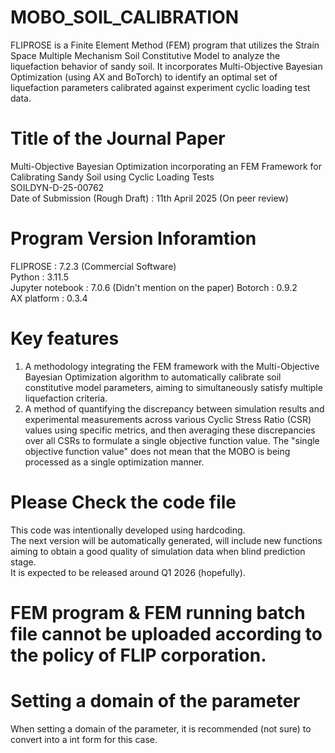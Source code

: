 # MOBO_SOIL_CALIBRATION
FLIPROSE is a Finite Element Method (FEM) program that utilizes the Strain Space Multiple Mechanism Soil Constitutive Model to analyze the liquefaction behavior of sandy soil. It incorporates Multi-Objective Bayesian Optimization (using AX and BoTorch) to identify an optimal set of liquefaction parameters calibrated against experiment cyclic loading test data.

# Title of the Journal Paper
Multi-Objective Bayesian Optimization incorporating an FEM Framework for Calibrating Sandy Soil using Cyclic Loading Tests<br>SOILDYN-D-25-00762<br>Date of Submission (Rough Draft) : 11th April 2025 (On peer review)

# Program Version Inforamtion
FLIPROSE : 7.2.3 (Commercial Software)<br>
Python : 3.11.5<br>
Jupyter notebook : 7.0.6 (Didn't mention on the paper)
Botorch : 0.9.2<br>
AX platform : 0.3.4<br>

# Key features
1. A methodology integrating the FEM framework with the Multi-Objective Bayesian Optimization algorithm to automatically calibrate soil constitutive model parameters, aiming to simultaneously satisfy multiple liquefaction criteria.
2. A method of quantifying the discrepancy between simulation results and experimental measurements across various Cyclic Stress Ratio (CSR) values using specific metrics, and then averaging these discrepancies over all CSRs to formulate a single objective function value. The "single objective function value" does not mean that the MOBO is being processed as a single optimization manner.

# Please Check the code file
This code was intentionally developed using hardcoding.<br> 
The next version will be automatically generated, will include new functions aiming to obtain a good quality of simulation data when blind prediction stage.<br>
It is expected to be released around Q1 2026 (hopefully).

# FEM program & FEM running batch file cannot be uploaded according to the policy of FLIP corporation.

# Setting a domain of the parameter 
When setting a domain of the parameter, it is recommended (not sure) to convert into a int form for this case.
